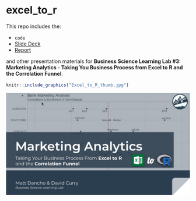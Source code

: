 
<!-- README.md is generated from README.Rmd. Please edit that file -->

# excel\_to\_r

This repo includes the:

  - `code`
  - [Slide
    Deck](https://github.com/business-science/presentations/blob/master/2019_02_13_Learning_Lab_Marketing_Analytics/Excel_To_R.pdf)
  - [Report](https://github.com/business-science/presentations/blob/master/2019_02_13_Learning_Lab_Marketing_Analytics/marketing_analysis_report.pdf)

and other presentation materials for **Business Science Learning Lab
\#3: Marketing Analytics - Taking You Business Process from Excel to R
and the Correlation Funnel**.

``` r
knitr::include_graphics("Excel_to_R_thumb.jpg")
```

![](Excel_to_R_thumb.jpg)<!-- -->
